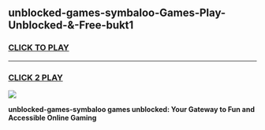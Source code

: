 
## unblocked-games-symbaloo-Games-Play-Unblocked-&-Free-bukt1
<h3>
<a href="https://premium76.site?title=unblocked-games-symbaloo&ref=24A">CLICK TO PLAY</a></h3>
<hr>

<h3>
<a href="https://premium76.site?title=unblocked-games-symbaloo&ref=24A">CLICK 2 PLAY</a>
  
</h3>

<a href="https://premium76.site?title=unblocked-games-symbaloo&ref=24A"><img src="https://clearcache.store/games.png"></a>


**unblocked-games-symbaloo games unblocked: Your Gateway to Fun and Accessible Online Gaming**
